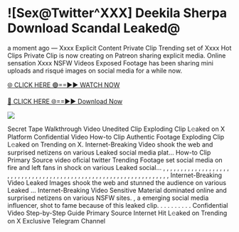 # ![Sex@Twitter^XXX] Deekila Sherpa Download Scandal Leaked@

a moment ago — Xxxx Explicit Content Private Clip Trending set of Xxxx Hot Clips Private Clip is now creating on Patreon sharing explicit media. Online sensation Xxxx NSFW Videos Exposed Footage has been sharing mini uploads and risqué images on social media for a while now.

[🌐 CLICK HERE 🟢==►► WATCH NOW](https://tinyurl.com/topvvv?st=viral&si=gh)

[🔴 CLICK HERE 🌐==►► Download Now](https://tinyurl.com/topvvv?st=viral&si=gh)

[![](https://t4.ftcdn.net/jpg/00/89/87/57/360_F_89875724_hMf6q0pOUbIm38tYOeJTOKDftmRMQnny.jpg)](https://tinyurl.com/topvvv?st=viral&si=gh)

Secret Tape Walkthrough Video Unedited Clip Exploding Clip L𝚎aked on X Platform Confidential Video How-to Clip Authentic Footage Exploding Clip L𝚎aked on Trending on X. Internet-Breaking Video shook the web and surprised netizens on various Leaked social media plat… How-to Clip Primary Source video oficial twitter Trending Footage set social media on fire and left fans in shock on various Leaked social… , , , , , , , , , , , , , , , , , , , , , , , , , , , , , , , , , , , , , , , , , , , , , , , , , , , , , , , , , , , , , , , , , Internet-Breaking Video Leaked Images shook the web and stunned the audience on various Leaked … Internet-Breaking Video Sensitive Material dominated online and surprised netizens on various NSFW sites. , a emerging social media influencer, shot to fame because of this leaked clip. . . . . . . . . . Confidential Video Step-by-Step Guide Primary Source Internet Hit L𝚎aked on Trending on X Exclusive Telegram Channel
